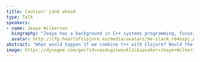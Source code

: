 ```yaml
---
title: Caution! jank ahead
type: Talk
speakers:
- name: Jeaye Wilkerson
  biography: "Jeaye has a background in C++ systems programming, focusing on games and game engines. After several years of making games, he co-founded and built an e-sports tournament startup written in full-stack Clojure. These days, he’s writing Clojure at Electronic Arts (EA) to build tooling used for making some of the world’s top games.\r\n\r\nJeaye is the creator of the jank programming language, a Clojure dialect on LLVM with a native runtime and C++ interop."
  avatar: http://cfp.heartofclojure.eu/media/avatars/me-slack_r04uspj.png
abstract: "What would happen if we combine C++ with Clojure? Would the result be too dangerous for this world? Imagine a language that allows you to leverage Clojure's expressive, functional programming capabilities while tapping into the raw performance and system-level access of C++. That language is called jank. \r\n\r\nTogether, we'll discover how jank bridges the gap between the elegance of Clojure and the raw native power of C++ and why this seemingly dangerous combination might be the future of high-performance computing."
image: https://dynogee.com/gen?id=xqxdvgzswovkl2c&speaker=Jeaye+Wilkerson&title=Caution%21+jank+ahead&type=Talk&img=http%3A//cfp.heartofclojure.eu/media/avatars/me-slack_r04uspj.png
---
```

